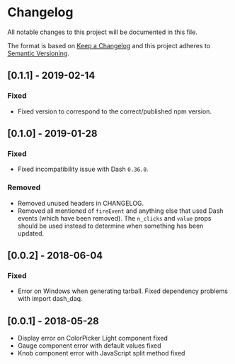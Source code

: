 # Changelog
All notable changes to this project will be documented in this file.

The format is based on [Keep a Changelog](http://keepachangelog.com/en/1.0.0/)
and this project adheres to [Semantic Versioning](http://semver.org/spec/v2.0.0.html).

## [0.1.1] - 2019-02-14

### Fixed
* Fixed version to correspond to the correct/published npm version.

## [0.1.0] - 2019-01-28

### Fixed
* Fixed incompatibility issue with Dash `0.36.0`. 

### Removed 
* Removed unused headers in CHANGELOG. 
* Removed all mentioned of `fireEvent` and anything else that used Dash events (which have been removed). The `n_clicks` and `value` props should be used instead to determine when something has been updated.

## [0.0.2] - 2018-06-04

### Fixed
* Error on Windows when generating tarball. Fixed dependency problems with import dash_daq.

## [0.0.1] - 2018-05-28
* Display error on ColorPicker Light component fixed
* Gauge component error with default values fixed
* Knob component error with JavaScript split method fixed
